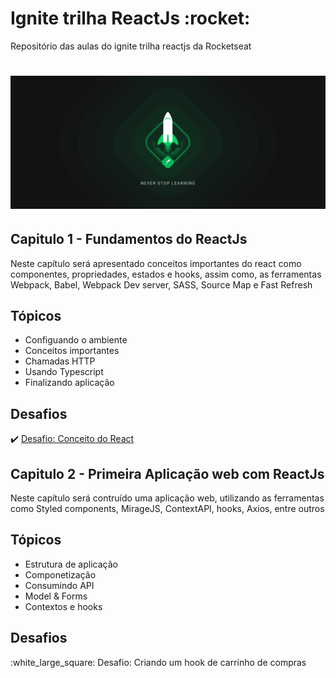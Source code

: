 <h1> Ignite trilha ReactJs :rocket:</h1> 
Repositório  das aulas do ignite trilha reactjs da Rocketseat 
<h1 align="center">
    <img alt="Ignite" src="ignite.png" width="700px" />
</h1>

## Capitulo 1 - Fundamentos do ReactJs
<p>Neste capítulo será apresentado conceitos importantes do react como componentes, propriedades, estados e hooks,
assim como, as ferramentas Webpack, Babel, Webpack Dev server, SASS, Source Map e Fast Refresh</p>

## Tópicos
* Configuando o ambiente
* Conceitos importantes
* Chamadas HTTP
* Usando Typescript
* Finalizando aplicação
    
## Desafios
:heavy_check_mark: [Desafio: Conceito do React](https://github.com/mnagahama/desafio01-trilha--react)

## Capitulo 2 - Primeira Aplicação web com ReactJs
<p>Neste capítulo será contruído uma aplicação web, utilizando as ferramentas como Styled components, MirageJS, ContextAPI, hooks, Axios, entre outros</p>

## Tópicos
* Estrutura de aplicação
* Componetização
* Consumindo API
* Model & Forms
* Contextos e hooks
    
## Desafios
<p>:white_large_square: Desafio: Criando um hook de carrinho de compras</p>
